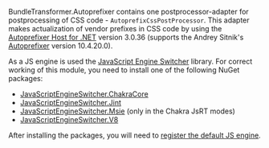 BundleTransformer.Autoprefixer contains one postprocessor-adapter for postprocessing of CSS code - `AutoprefixCssPostProcessor`.
This adapter makes actualization of vendor prefixes in CSS code by using the [Autoprefixer Host for .NET](https://github.com/Taritsyn/AutoprefixerHost) version 3.0.36 (supports the Andrey Sitnik's [Autoprefixer](https://github.com/postcss/autoprefixer) version 10.4.20.0).

As a JS engine is used the [JavaScript Engine Switcher](https://github.com/Taritsyn/JavaScriptEngineSwitcher) library.
For correct working of this module, you need to install one of the following NuGet packages:

 * [JavaScriptEngineSwitcher.ChakraCore](https://www.nuget.org/packages/JavaScriptEngineSwitcher.ChakraCore)
 * [JavaScriptEngineSwitcher.Jint](https://www.nuget.org/packages/JavaScriptEngineSwitcher.Jint)
 * [JavaScriptEngineSwitcher.Msie](https://www.nuget.org/packages/JavaScriptEngineSwitcher.Msie) (only in the Chakra JsRT modes)
 * [JavaScriptEngineSwitcher.V8](https://www.nuget.org/packages/JavaScriptEngineSwitcher.V8)

After installing the packages, you will need to [register the default JS engine](https://github.com/Taritsyn/JavaScriptEngineSwitcher/wiki/Registration-of-JS-engines).